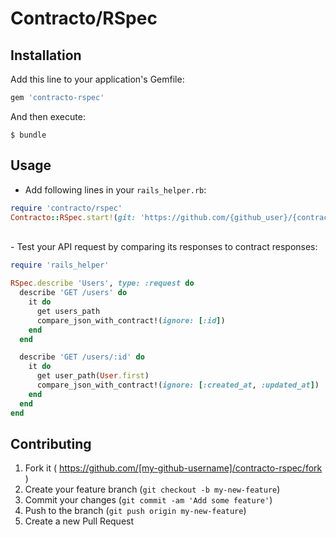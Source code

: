# Contracto/RSpec

## Installation

Add this line to your application's Gemfile:

```ruby
gem 'contracto-rspec'
```

And then execute:

    $ bundle

## Usage

- Add following lines in your `rails_helper.rb`:
```ruby
require 'contracto/rspec'
Contracto::RSpec.start!(git: 'https://github.com/{github_user}/{contract_repository_name}.git')
```

<br>
- Test your API request by comparing its responses to contract responses:

```ruby
require 'rails_helper'

RSpec.describe 'Users', type: :request do
  describe 'GET /users' do
    it do
      get users_path
      compare_json_with_contract!(ignore: [:id])
    end
  end

  describe 'GET /users/:id' do
    it do
      get user_path(User.first)
      compare_json_with_contract!(ignore: [:created_at, :updated_at])
    end
  end
end
```


## Contributing

1. Fork it ( https://github.com/[my-github-username]/contracto-rspec/fork )
2. Create your feature branch (`git checkout -b my-new-feature`)
3. Commit your changes (`git commit -am 'Add some feature'`)
4. Push to the branch (`git push origin my-new-feature`)
5. Create a new Pull Request
